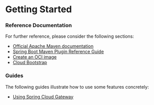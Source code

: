 # Getting Started

### Reference Documentation
For further reference, please consider the following sections:

* [Official Apache Maven documentation](https://maven.apache.org/guides/index.html)
* [Spring Boot Maven Plugin Reference Guide](https://docs.spring.io/spring-boot/docs/2.4.2/maven-plugin/reference/html/)
* [Create an OCI image](https://docs.spring.io/spring-boot/docs/2.4.2/maven-plugin/reference/html/#build-image)
* [Cloud Bootstrap](https://spring.io/projects/spring-cloud-commons)

### Guides
The following guides illustrate how to use some features concretely:

* [Using Spring Cloud Gateway](https://github.com/spring-cloud-samples/spring-cloud-gateway-sample)


